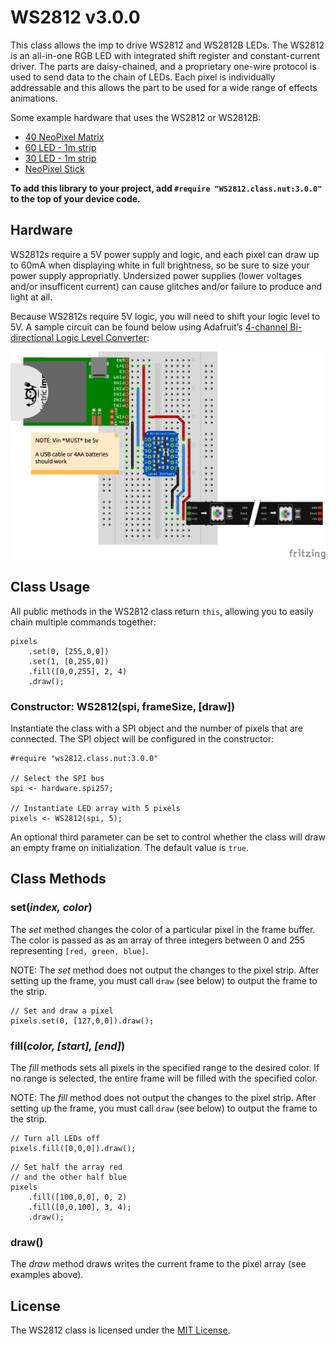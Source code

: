 # WS2812 v3.0.0

This class allows the imp to drive WS2812 and WS2812B LEDs. The WS2812 is an all-in-one RGB LED with integrated shift register and constant-current driver. The parts are daisy-chained, and a proprietary one-wire protocol is used to send data to the chain of LEDs. Each pixel is individually addressable and this allows the part to be used for a wide range of effects animations.

Some example hardware that uses the WS2812 or WS2812B:

* [40 NeoPixel Matrix](http://www.adafruit.com/products/1430)
* [60 LED - 1m strip](http://www.adafruit.com/products/1138)
* [30 LED - 1m strip](http://www.adafruit.com/products/1376)
* [NeoPixel Stick](http://www.adafruit.com/products/1426)

**To add this library to your project, add `#require "WS2812.class.nut:3.0.0"` to the top of your device code.**

## Hardware

WS2812s require a 5V power supply and logic, and each pixel can draw up to 60mA when displaying white in full brightness, so be sure to size your power supply appropriatly. Undersized power supplies (lower voltages and/or insufficent current) can cause glitches and/or failure to produce and light at all.

Because WS2812s require 5V logic, you will need to shift your logic level to 5V. A sample circuit can be found below using Adafruit’s [4-channel Bi-directional Logic Level Converter](http://www.adafruit.com/products/757):

![WS2812 Circuit](./circuit.png)

## Class Usage

All public methods in the WS2812 class return `this`, allowing you to easily chain multiple commands together:

```squirrel
pixels
    .set(0, [255,0,0])
    .set(1, [0,255,0])
    .fill([0,0,255], 2, 4)
    .draw();
```

### Constructor: WS2812(spi, frameSize, [draw])

Instantiate the class with a SPI object and the number of pixels that are connected. The SPI object will be configured in the constructor:

```squirrel
#require "ws2812.class.nut:3.0.0"

// Select the SPI bus
spi <- hardware.spi257;

// Instantiate LED array with 5 pixels
pixels <- WS2812(spi, 5);
```

An optional third parameter can be set to control whether the class will draw an empty frame on initialization. The default value is `true`.

## Class Methods

### set(*index, color*)

The *set* method changes the color of a particular pixel in the frame buffer. The color is passed as as an array of three integers between 0 and 255 representing `[red, green, blue]`.

NOTE: The *set* method does not output the changes to the pixel strip. After setting up the frame, you must call `draw` (see below) to output the frame to the strip.

```squirrel
// Set and draw a pixel
pixels.set(0, [127,0,0]).draw();
```

### fill(*color, [start], [end]*)

The *fill* methods sets all pixels in the specified range to the desired color. If no range is selected, the entire frame will be filled with the specified color.

NOTE: The *fill* method does not output the changes to the pixel strip. After setting up the frame, you must call `draw` (see below) to output the frame to the strip.

```squirrel
// Turn all LEDs off
pixels.fill([0,0,0]).draw();
```

```squirrel
// Set half the array red
// and the other half blue
pixels
    .fill([100,0,0], 0, 2)
    .fill([0,0,100], 3, 4);
    .draw();
```

### draw()

The *draw* method draws writes the current frame to the pixel array (see examples above).

## License

The WS2812 class is licensed under the [MIT License](https://github.com/electricimp/ws2812/tree/master/LICENSE).
